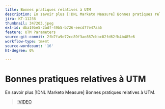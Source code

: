 ```yaml
---
title: Bonnes pratiques relatives à UTM
description: En savoir plus [!DNL Marketo Measure] Bonnes pratiques relatives à UTM.
jira: KT-11236
thumbnail: 347203.jpeg
exl-id: dba19be5-2adf-49b5-b726-eecd77e47aa5
feature: UTM Parameters
source-git-commit: 2fb7fa9e72cc89f3ae867cbbc02fd62fb4b485e6
workflow-type: tm+mt
source-wordcount: '16'
ht-degree: 0%

---
```


# Bonnes pratiques relatives à UTM

En savoir plus [!DNL Marketo Measure] Bonnes pratiques relatives à UTM.

>[!VIDEO](https://video.tv.adobe.com/v/347203/?quality=12&learn=on)
